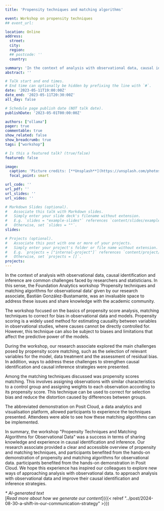 ```yaml
---
title: 'Propensity techniques and matching algorithms'

event: Workshop on propensity techniques
## event_url: 

location: Online
address:
  street: 
  city: 
  region: 
  ## postcode: ''
  country: 

summary: 'In the context of analysis with observational data, causal identification and inference are common challenges faced by researchers and statisticians. In this sense, the Foundation Analytics workshop "Propensity techniques and matching algorithms for observational data" given by our research associate, Bastián González-Bustamante, was an invaluable space to address these issues and share knowledge with the academic community.'
abstract: ''

# Talk start and end times.
# End time can optionally be hidden by prefixing the line with `#`.
date: '2023-05-11T19:00:00Z'
date_end: '2023-05-11T20:30:00Z'
all_day: false

# Schedule page publish date (NOT talk date).
publishDate: '2023-05-01T00:00:00Z'

authors: ["ollama"]
pager: true
commentable: true
show_related: false
show_breadcrumb: true
tags: ["workshop"]

# Is this a featured talk? (true/false)
featured: false

image:
  caption: 'Picture credits: [**Unsplash**](https://unsplash.com/photos/turned-off-macbook-pro-beside-white-ceramic-mug-filled-with-coffee-aOC7TSLb1o8)'
  focal_point: smart

url_code: ''
url_pdf: ''
url_slides: ''
url_video: ''

# Markdown Slides (optional).
#   Associate this talk with Markdown slides.
#   Simply enter your slide deck's filename without extension.
#   E.g. `slides = "example-slides"` references `content/slides/example-slides.md`.
#   Otherwise, set `slides = ""`.
slides:

# Projects (optional).
#   Associate this post with one or more of your projects.
#   Simply enter your project's folder or file name without extension.
#   E.g. `projects = ["internal-project"]` references `content/project/deep-learning/index.md`.
#   Otherwise, set `projects = []`.
projects:
---
```


In the context of analysis with observational data, causal identification and inference are common challenges faced by researchers and statisticians. In this sense, the Foundation Analytics workshop ‘Propensity techniques and matching algorithms for observational data’ given by our research associate, Bastián González-Bustamante, was an invaluable space to address these issues and share knowledge with the academic community.

The workshop focused on the basics of propensity score analysis, matching techniques to correct for bias in observational data and models. Propensity scoring is a widely used method for estimating causality between variables in observational studies, where causes cannot be directly controlled for. However, this technique can also be subject to biases and limitations that affect the predictive power of the models.

During the workshop, our research associate explored the main challenges posed by propensity score matching, such as the selection of relevant variables for the model, data treatment and the assessment of residual bias. In addition, ways to address these challenges to strengthen causal identification and causal inference strategies were presented.

Among the matching techniques discussed was propensity scores matching. This involves assigning observations with similar characteristics to a control group and assigning weights to each observation according to its propensity score. This technique can be used to correct for selection bias and reduce the distortion caused by differences between groups.

The abbreviated demonstration on Posit Cloud, a data analytics and visualisation platform, allowed participants to experience the techniques presented. Attendees were able to see how these matching algorithms can be implemented.

In summary, the workshop "Propensity Techniques and Matching Algorithms for Observational Data" was a success in terms of sharing knowledge and experience in causal identification and inference. Our research associate provided a clear and accessible overview of propensity and matching techniques, and participants benefited from the hands-on demonstration of propensity and matching algorithms for observational data. participants benefited from the hands-on demonstration in Posit Cloud. We hope this experience has inspired our colleagues to explore new ways of approaching analysis with observational data. to approach analysis with observational data and improve their causal identification and inference strategies.

_* AI-generated text_ <br>
[_Read more about how we generate our content_]({{< relref "../post/2024-08-30-a-shift-in-our-communication-strategy" >}})